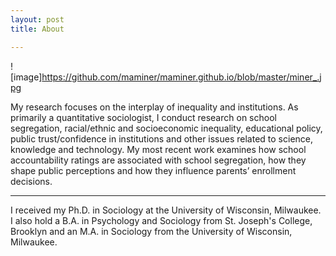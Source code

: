```yaml
---
layout: post
title: About

---
```

![image]https://github.com/maminer/maminer.github.io/blob/master/miner_.jpg

<p>
My research focuses on the interplay of inequality and institutions. As primarily a quantitative sociologist, I conduct research on school segregation, racial/ethnic and socioeconomic inequality, educational policy, public trust/confidence in institutions and other issues related to science, knowledge and technology. My most recent work examines how school accountability ratings are associated with school segregation, how they shape public perceptions and how they influence parents’ enrollment decisions. 
</p>

<hr>

<p>
I received my Ph.D. in Sociology at the University of Wisconsin, Milwaukee. I also hold a B.A. in Psychology and Sociology from St. Joseph's College, Brooklyn and an M.A. in Sociology from the University of Wisconsin, Milwaukee.
</p>

